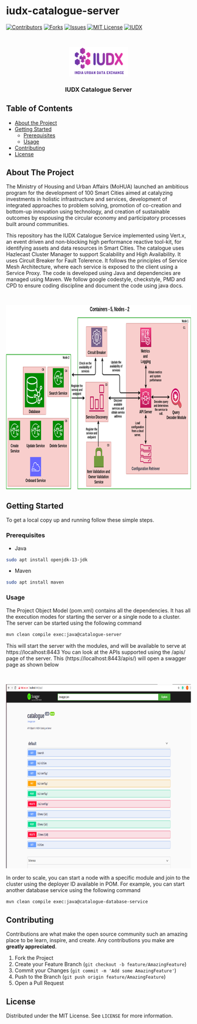 # iudx-catalogue-server
<!--
*** Thanks for checking out this README Template. If you have a suggestion that would
*** make this better, please fork the repo and create a pull request or simply open
*** an issue with the tag "enhancement".
*** Thanks again! Now go create something AMAZING! :D
***
***
***
*** To avoid retyping too much info. Do a search and replace for the following:
*** github_username, repo, twitter_handle, email
-->





<!-- PROJECT SHIELDS -->
<!--
*** I'm using markdown "reference style" links for readability.
*** Reference links are enclosed in brackets [ ] instead of parentheses ( ).
*** See the bottom of this document for the declaration of the reference variables
*** for contributors-url, forks-url, etc. This is an optional, concise syntax you may use.
*** https://www.markdownguide.org/basic-syntax/#reference-style-links
-->

[![Contributors][contributors-shield]][contributors-url]
[![Forks][forks-shield]][forks-url]
[![Issues][issues-shield]][issues-url]
[![MIT License][license-shield]][license-url]
[![IUDX][iudx-shield]][iudx-url]



<!-- PROJECT LOGO -->
<br />
<p align="center">
  <a href="https://github.com/datakaveri/iudx-catalogue-server">
    <img src="readme/images/logo.png" alt="Logo" width="160" height="80">
  </a>

  <h3 align="center">IUDX Catalogue Server</h3>
</p>

<!-- TABLE OF CONTENTS -->
## Table of Contents

* [About the Project](#about-the-project)
* [Getting Started](#getting-started)
  * [Prerequisites](#prerequisites)
  * [Usage](#usage)
* [Contributing](#contributing)
* [License](#license)


<!-- ABOUT THE PROJECT -->
## About The Project

The Ministry of Housing and Urban Affairs (MoHUA) launched an ambitious program for the development of 100 Smart Cities aimed at catalyzing investments in holistic infrastructure and services, development of integrated approaches to problem solving, promotion of co-creation and bottom-up innovation using technology, and creation of sustainable outcomes by espousing the circular economy and participatory processes built around communities.

This repository has the IUDX Catalogue Service implemented using Vert.x, an event driven and non-blocking high performance reactive tool-kit, for identifying assets and data resources in Smart Cities. The catalogue uses Hazlecast Cluster Manager to support Scalability and High Availability. It uses Circuit Breaker for Fault Tolerence. It follows the principles of Service Mesh Architecture, where each service is exposed to the client using a Service Proxy. The code is developed using Java and dependencies are managed using Maven. We follow google codestyle, checkstyle, PMD and CPD to ensure coding discipline and document the code using java docs. 

<br />
<p align="center">
  <a href="https://github.com/datakaveri/iudx-catalogue-server">
    <img src="readme/images/architecture.png" alt="architecture" width="800" height="500">
  </a>
</p>

<!-- GETTING STARTED -->
## Getting Started

To get a local copy up and running follow these simple steps.

### Prerequisites
* Java
```sh
sudo apt install openjdk-13-jdk
```
* Maven
```sh
sudo apt install maven
```
<!-- USAGE EXAMPLES -->
### Usage

The Project Object Model (pom.xml) contains all the dependencies. It has all the execution modes for starting the server or a single node to a cluster. 
The server can be started using the following command 

```sh
mvn clean compile exec:java@catalogue-server
```

This will start the server with the modules, and will be available to serve at https://localhost:8443
You can look at the APIs supported using the /apis/ page of the server. This (https://localhost:8443/apis/) will open a swagger page as shown below 

<br />
<p align="center">
  <a href="https://github.com/datakaveri/iudx-catalogue-server">
    <img src="readme/images/swagger.png" alt="swagger-apis" width="800" height="500">
  </a>
</p>

In order to scale, you can start a node with a specific module and join to the cluster using the deployer ID available in POM. For example, you can start another database service using the following command

```sh
mvn clean compile exec:java@catalogue-database-service
```

<!-- CONTRIBUTING -->
## Contributing

Contributions are what make the open source community such an amazing place to be learn, inspire, and create. Any contributions you make are **greatly appreciated**.

1. Fork the Project
2. Create your Feature Branch (`git checkout -b feature/AmazingFeature`)
3. Commit your Changes (`git commit -m 'Add some AmazingFeature'`)
4. Push to the Branch (`git push origin feature/AmazingFeature`)
5. Open a Pull Request


<!-- LICENSE -->
## License

Distributed under the MIT License. See `LICENSE` for more information.

<!-- MARKDOWN LINKS & IMAGES -->
<!-- https://www.markdownguide.org/basic-syntax/#reference-style-links -->
[contributors-shield]: https://img.shields.io/github/contributors/othneildrew/Best-README-Template.svg?style=flat-square
[contributors-url]: https://github.com/datakaveri/iudx-catalogue-server/graphs/contributors
[forks-shield]: https://img.shields.io/github/forks/othneildrew/Best-README-Template.svg?style=flat-square
[forks-url]: https://github.com/datakaveri/iudx-catalogue-server/network/members
[issues-shield]: https://img.shields.io/github/issues/othneildrew/Best-README-Template.svg?style=flat-square
[issues-url]: https://github.com/datakaveri/iudx-catalogue-server/issues
[license-shield]: https://img.shields.io/github/license/othneildrew/Best-README-Template.svg?style=flat-square
[license-url]: https://github.com/datakaveri/iudx-catalogue-server/blob/master/LICENSE.txt
[iudx-shield]: https://img.shields.io/badge/-LinkedIn-black.svg?style=flat-square&logo=linkedin&colorB=555
[iudx-url]: https://www.iudx.org.in/
[product-screenshot]: readme/images/iudx.png
